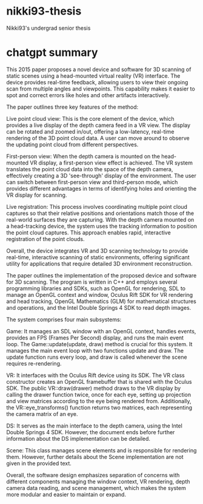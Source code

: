 # nikki93-thesis
Nikki93's undergrad senior thesis


# chatgpt summary

This 2015 paper proposes a novel device and software for 3D scanning of static scenes using a head-mounted virtual reality (VR) interface. The device provides real-time feedback, allowing users to view their ongoing scan from multiple angles and viewpoints. This capability makes it easier to spot and correct errors like holes and other artifacts interactively.

The paper outlines three key features of the method:

Live point cloud view: This is the core element of the device, which provides a live display of the depth camera feed in a VR view. The display can be rotated and zoomed in/out, offering a low-latency, real-time rendering of the 3D point cloud data. A user can move around to observe the updating point cloud from different perspectives.

First-person view: When the depth camera is mounted on the head-mounted VR display, a first-person view effect is achieved. The VR system translates the point cloud data into the space of the depth camera, effectively creating a 3D 'see-through' display of the environment. The user can switch between first-person view and third-person mode, which provides different advantages in terms of identifying holes and orienting the VR display for scanning.

Live registration: This process involves coordinating multiple point cloud captures so that their relative positions and orientations match those of the real-world surfaces they are capturing. With the depth camera mounted on a head-tracking device, the system uses the tracking information to position the point cloud captures. This approach enables rapid, interactive registration of the point clouds.

Overall, the device integrates VR and 3D scanning technology to provide real-time, interactive scanning of static environments, offering significant utility for applications that require detailed 3D environment reconstruction.



The paper outlines the implementation of the proposed device and software for 3D scanning. The program is written in C++ and employs several programming libraries and SDKs, such as OpenGL for rendering, SDL to manage an OpenGL context and window, Oculus Rift SDK for VR rendering and head tracking, OpenGL Mathematics (GLM) for mathematical structures and operations, and the Intel Double Springs 4 SDK to read depth images.

The system comprises four main subsystems:

Game: It manages an SDL window with an OpenGL context, handles events, provides an FPS (Frames Per Second) display, and runs the main event loop. The Game::update(update, draw) method is crucial for this system. It manages the main event loop with two functions update and draw. The update function runs every loop, and draw is called whenever the scene requires re-rendering.

VR: It interfaces with the Oculus Rift device using its SDK. The VR class constructor creates an OpenGL framebuffer that is shared with the Oculus SDK. The public VR::draw(drawer) method draws to the VR display by calling the drawer function twice, once for each eye, setting up projection and view matrices according to the eye being rendered from. Additionally, the VR::eye_transforms() function returns two matrices, each representing the camera matrix of an eye.

DS: It serves as the main interface to the depth camera, using the Intel Double Springs 4 SDK. However, the document ends before further information about the DS implementation can be detailed.

Scene: This class manages scene elements and is responsible for rendering them. However, further details about the Scene implementation are not given in the provided text.

Overall, the software design emphasizes separation of concerns with different components managing the window context, VR rendering, depth camera data reading, and scene management, which makes the system more modular and easier to maintain or expand.
